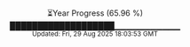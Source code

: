 <p align="center">
⏳Year Progress (65.96 %)<br>
███████████████████▁▁▁▁▁▁▁▁▁▁▁ <br>
<sub>Updated: Fri, 29 Aug 2025 18:03:53 GMT</sub>
</p>

